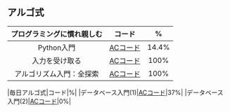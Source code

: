 ## アルゴ式

|プログラミングに慣れ親しむ|コード|%|
|:--:|:--:|:--:|
|Python入門|[ACコード](https://github.com/kaneda05/algo/blob/main/1/python.md)|14.4%|
|入力を受け取る|[ACコード](https://github.com/kaneda05/algo/blob/main/1/input.md)|100%|
|アルゴリズム入門：全探索|[ACコード](https://github.com/kaneda05/algo/blob/main/1/full_search.md)|100%|

|毎日アルゴ式|コード|%|
|データベース入門(1)|[ACコード](https://github.com/kaneda05/algo/blob/main/2/database1.md)|37%|
|データベース入門(2)|[ACコード](https://github.com/kaneda05/algo/blob/main/2/database2.md)|0%|